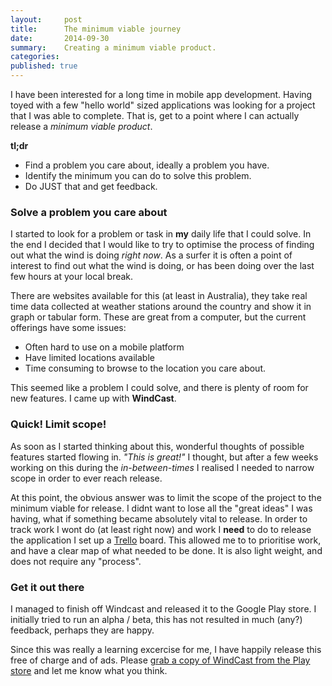 ```yaml
---
layout:     post
title:      The minimum viable journey
date:       2014-09-30
summary:    Creating a minimum viable product.
categories:
published: true
---
```


I have been interested for a long time in mobile app development. Having toyed
with a few "hello world" sized applications was looking for a project that I was
able to complete. That is, get to a point where I can actually release a
 *minimum viable product*.

 **tl;dr**

* Find a problem you care about, ideally a problem you have.
* Identify the minimum you can do to solve this problem.
* Do JUST that and get feedback.

### Solve a problem you care about

I started to look for a problem or task in **my** daily life that I could solve.
In the end I decided that I would like to try to optimise the process of finding
out what the wind is doing *right now*. As a surfer it is often a point of interest
to find out what the wind is doing, or has been doing over the last few hours at
your local break.

There are websites available for this (at least in Australia), they take real
time data collected at weather stations around the country and show it in graph
or tabular form. These are great from a computer, but the current offerings have
some issues:

* Often hard to use on a mobile platform
* Have limited locations available
* Time consuming to browse to the location you care about.

This seemed like a problem I could solve, and there is plenty of room for new
features. I came up with **WindCast**.

### Quick! Limit scope!

As soon as I started thinking about this, wonderful thoughts of possible
features started flowing in. *"This is great!"* I thought, but after a few weeks
working on this during the *in-between-times* I realised I needed to narrow scope in
order to ever reach release.

At this point, the obvious answer was to limit the scope of the project to the
minimum viable for release. I didnt want to lose all the "great ideas" I was
having, what if something became absolutely vital to release. In order to track
work I wont do (at least right now) and work I **need** to do to release the
application I set up a [Trello](https://trello.com/) board. This allowed me to
to prioritise work, and have a clear map of what needed to be done. It is also
light weight, and does not require any "process".

### Get it out there

I managed to finish off Windcast and released it to the Google Play store. I
initially tried to run an alpha / beta, this has not resulted in much (any?)
feedback, perhaps they are happy.

Since this was really a learning excercise for me, I have happily release this free of
charge and of ads. Please
[grab a copy of WindCast from the Play store](https://market.android.com/details?id=com.feer.windcast)
and let me know what you think.
